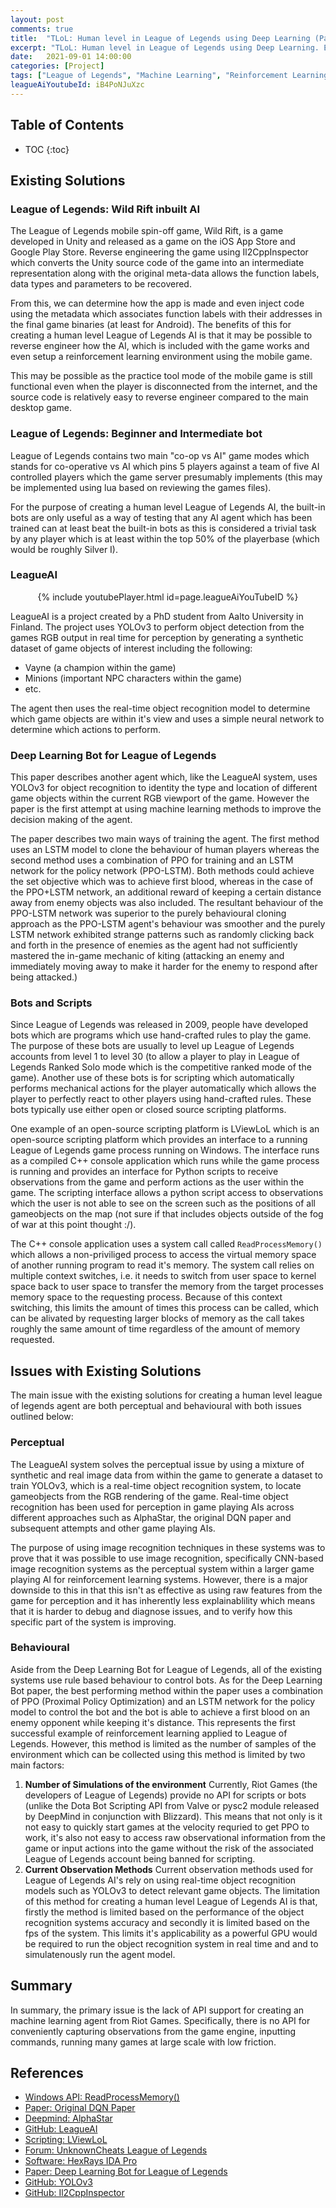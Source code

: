 ```yaml
---
layout: post
comments: true
title:  "TLoL: Human level in League of Legends using Deep Learning (Part 1 - Existing Solutions)"
excerpt: "TLoL: Human level in League of Legends using Deep Learning. Existing solutions, problem analysis, initial ideas, data exploration, visualisation, intuition and possible solutions."
date:   2021-09-01 14:00:00
categories: [Project]
tags: ["League of Legends", "Machine Learning", "Reinforcement Learning"]
leagueAiYoutubeId: iB4PoNJuXzc
---
```


## Table of Contents

* TOC
{:toc}

## Existing Solutions


### League of Legends: Wild Rift inbuilt AI
The League of Legends mobile spin-off game, Wild Rift, is a game developed in Unity
and released as a game on the iOS App Store and Google Play Store. Reverse engineering
the game using Il2CppInspector which converts the Unity source code of the game into an intermediate representation along with the original meta-data allows the function labels, data types and parameters to be recovered.

From this, we can determine how the app
is made and even inject code using the metadata which associates function labels with
their addresses in the final game binaries (at least for Android). The benefits of this
for creating a human level League of Legends AI is that it may be possible to reverse
engineer how the AI, which is included with the game works and even setup a reinforcement
learning environment using the mobile game.

This may be possible as the practice tool
mode of the mobile game is still functional even when the player is disconnected from
the internet, and the source code is relatively easy to reverse engineer compared to
the main desktop game.


### League of Legends: Beginner and Intermediate bot
League of Legends contains two main "co-op vs AI" game modes which stands for
co-operative vs AI which pins 5 players against a team of five AI controlled players
which the game server presumably implements (this may be implemented using lua based
on reviewing the games files).

For the purpose of creating a human level League of
Legends AI, the built-in bots are only useful as a way of testing that any AI agent
which has been trained can at least beat the built-in bots as this is considered a
trivial task by any player which is at least within the top 50% of the playerbase
(which would be roughly Silver I).


### LeagueAI
<div style="text-align: center;">
{% include youtubePlayer.html id=page.leagueAiYouTubeID %}
</div>

LeagueAI is a project created by a PhD student from Aalto University in Finland.
The project uses YOLOv3 to perform object detection from the games RGB output in
real time for perception by generating a synthetic dataset of game objects of interest
including the following:
- Vayne (a champion within the game)
- Minions (important NPC characters within the game)
- etc.

The agent then uses the real-time object recognition model to determine which game
objects are within it's view and uses a simple neural network to determine which actions
to perform.


### Deep Learning Bot for League of Legends
This paper describes another agent which, like the LeagueAI system, uses YOLOv3 for
object recognition to identity the type and location of different game objects within
the current RGB viewport of the game. However the paper is the first attempt at using
machine learning methods to improve the decision making of the agent.

The paper describes two main ways of training the agent.
The first method uses an LSTM model to clone the behaviour of human players whereas
the second method uses a combination of PPO for training and an LSTM network for the
policy network (PPO-LSTM).
Both methods could achieve the set objective which was to achieve first blood, whereas
in the case of the PPO+LSTM network, an additional reward of keeping a certain distance
away from enemy objects was also included. The resultant behaviour of the PPO-LSTM network
was superior to the purely behavioural cloning approach as the PPO-LSTM agent's behaviour
was smoother and the purely LSTM network exhibited strange patterns such as randomly clicking back and forth in the presence of enemies as the agent had not sufficiently mastered the in-game mechanic of kiting (attacking an enemy and immediately moving away
to make it harder for the enemy to respond after being attacked.)


### Bots and Scripts
Since League of Legends was released in 2009, people have developed bots which are
programs which use hand-crafted rules to play the game. The purpose of these bots
are usually to level up League of Legends accounts from level 1 to level 30 (to allow
a player to play in League of Legends Ranked Solo mode which is the competitive ranked
mode of the game). Another use of these bots is for scripting which automatically
performs mechanical actions for the player automatically which allows the player to
perfectly react to other players using hand-crafted rules. These bots typically
use either open or closed source scripting platforms.

One example of an open-source scripting platform is LViewLoL which is an open-source
scripting platform which provides an interface to a running League of Legends game
process running on Windows. The interface runs as a compiled C++ console application
which runs while the game process is running and provides an interface for Python
scripts to receive observations from the game and perform actions as the user within
the game. The scripting interface allows a python script access to observations which
the user is not able to see on the screen such as the positions of all gameobjects
on the map (not sure if that includes objects outside of the fog of war at this point
thought :/).

The C++ console application uses a system call called `ReadProcessMemory()` which
allows a non-priviliged process to access the virtual memory space of another running
program to read it's memory. The system call relies on multiple context switches, i.e.
it needs to switch from user space to kernel space back to user space to transfer the
memory from the target processes memory space to the requesting process. Because of this
context switching, this limits the amount of times this process can be called, which can
be alivated by requesting larger blocks of memory as the call takes roughly the same
amount of time regardless of the amount of memory requested.


## Issues with Existing Solutions
The main issue with the existing solutions for creating a human level league of legends
agent are both perceptual and behavioural with both issues outlined below:


### Perceptual
The LeagueAI system solves the perceptual issue by using a mixture of synthetic and
real image data from within the game to generate a dataset to train YOLOv3, which is
a real-time object recognition system, to locate gameobjects from the RGB rendering
of the game. Real-time object recognition has been used for perception in game playing
AIs across different approaches such as AlphaStar, the original DQN paper and subsequent
attempts and other game playing AIs.

The purpose of using image recognition techniques
in these systems was to prove that it was possible to use image recognition, specifically
CNN-based image recognition systems as the perceptual system within a larger game playing
AI for reinforcement learning systems. However, there is a major downside to this in that
this isn't as effective as using raw features from the game for perception and it has
inherently less explainablility which means that it is harder to debug and diagnose issues,
and to verify how this specific part of the system is improving.


### Behavioural
Aside from the Deep Learning Bot for League of Legends, all of the existing systems use
rule based behaviour to control bots. As for the Deep Learning Bot paper, the best
performing method within the paper uses a combination of PPO (Proximal Policy Optimization)
and an LSTM network for the policy model to control the bot and the bot is able to achieve
a first blood on an enemy opponent while keeping it's distance. This represents the first
successful example of reinforcement learning applied to League of Legends. However, this
method is limited as the number of samples of the environment which can be collected using
this method is limited by two main factors:
1. **Number of Simulations of the environment**
   Currently, Riot Games (the developers of League of Legends) provide no API for scripts or
   bots (unlike the Dota Bot Scripting API from Valve or pysc2 module released by DeepMind
   in conjunction with Blizzard). This means that not only is it not easy to quickly start
   games at the velocity requried to get PPO to work, it's also not easy to access raw
   observational information from the game or input actions into the game without the risk
   of the associated League of Legends account being banned for scripting.
2. **Current Observation Methods**
   Current observation methods used for League of Legends AI's rely on using real-time
   object recognition models such as YOLOv3 to detect relevant game objects. The limitation
   of this method for creating a human level League of Legends AI is that, firstly the 
   method is limited based on the performance of the object recognition systems accuracy
   and secondly it is limited based on the fps of the system. This limits it's applicability
   as a powerful GPU would be required to run the object recognition system in real time and
   and to simulatenously run the agent model.


## Summary
In summary, the primary issue is the lack of API support for creating an machine learning agent from Riot Games. Specifically, there is no API for conveniently capturing
observations from the game engine, inputting commands, running many games at large scale
with low friction.


## References
- [Windows API: ReadProcessMemory()](https://docs.microsoft.com/en-us/windows/win32/api/memoryapi/nf-memoryapi-readprocessmemory)
- [Paper: Original DQN Paper](https://www.cs.toronto.edu/~vmnih/docs/dqn.pdf)
- [Deepmind: AlphaStar](https://deepmind.com/blog/article/alphastar-mastering-real-time-strategy-game-starcraft-ii)
- [GitHub: LeagueAI](https://github.com/Oleffa/LeagueAI)
- [Scripting: LViewLoL](https://github.com/orkido/LViewLoL)
- [Forum: UnknownCheats League of Legends](https://www.unknowncheats.me/forum/league-of-legends/)
- [Software: HexRays IDA Pro](https://hex-rays.com/ida-pro/)
- [Paper: Deep Learning Bot for League of Legends](https://ojs.aaai.org/index.php/AIIDE/article/view/7449/7348)
- [GitHub: YOLOv3](https://github.com/ultralytics/yolov3)
- [GitHub: Il2CppInspector](https://github.com/djkaty/Il2CppInspector)